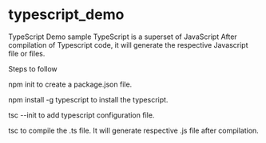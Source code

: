 # typescript_demo
TypeScript Demo sample
TypeScript is a superset of JavaScript
After compilation of Typescript code, it will generate the respective Javascript file or files.

Steps to follow

npm init to create a package.json file.

npm install -g typescript to install the typescript.

tsc --init to add typescript configuration file.

tsc to compile the .ts file. It will generate respective .js file after compilation.
